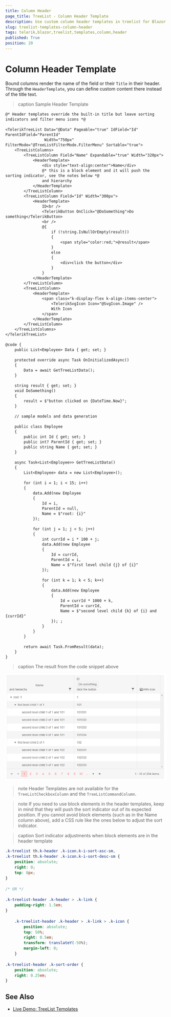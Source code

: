 ```yaml
---
title: Column Header
page_title: TreeList - Column Header Template
description: Use custom column header templates in treelist for Blazor.
slug: treelist-templates-column-header
tags: telerik,blazor,treelist,templates,column,header
published: True
position: 20
---
```


# Column Header Template

Bound columns render the name of the field or their `Title` in their header. Through the `HeaderTemplate`, you can define custom content there instead of the title text.

>caption Sample Header Template

````RAZOR
@* Header templates override the built-in title but leave sorting indicators and filter menu icons *@

<TelerikTreeList Data="@Data" Pageable="true" IdField="Id" ParentIdField="ParentId"
                 Width="750px" FilterMode="@TreeListFilterMode.FilterMenu" Sortable="true">
    <TreeListColumns>
        <TreeListColumn Field="Name" Expandable="true" Width="320px">
            <HeaderTemplate>
                <div style="text-align:center">Name</div>
                @* this is a block element and it will push the sorting indicator, see the notes below *@
                and hierarchy
            </HeaderTemplate>
        </TreeListColumn>
        <TreeListColumn Field="Id" Width="300px">
            <HeaderTemplate>
                ID<br />
                <TelerikButton OnClick="@DoSomething">Do something</TelerikButton>
                <br />
                @{
                    if (!string.IsNullOrEmpty(result))
                    {
                        <span style="color:red;">@result</span>
                    }
                    else
                    {
                        <div>click the button</div>
                    }
                }
            </HeaderTemplate>
        </TreeListColumn>
        <TreeListColumn>
            <HeaderTemplate>
                <span class="k-display-flex k-align-items-center">
                    <TelerikSvgIcon Icon="@SvgIcon.Image" />
                    With Icon
                </span>
            </HeaderTemplate>
        </TreeListColumn>
    </TreeListColumns>
</TelerikTreeList>

@code {
    public List<Employee> Data { get; set; }

    protected override async Task OnInitializedAsync()
    {
        Data = await GetTreeListData();
    }

    string result { get; set; }
    void DoSomething()
    {
        result = $"button clicked on {DateTime.Now}";
    }

    // sample models and data generation

    public class Employee
    {
        public int Id { get; set; }
        public int? ParentId { get; set; }
        public string Name { get; set; }
    }

    async Task<List<Employee>> GetTreeListData()
    {
        List<Employee> data = new List<Employee>();

        for (int i = 1; i < 15; i++)
        {
            data.Add(new Employee
            {
                Id = i,
                ParentId = null,
                Name = $"root: {i}"
            });

            for (int j = 1; j < 5; j++)
            {
                int currId = i * 100 + j;
                data.Add(new Employee
                {
                    Id = currId,
                    ParentId = i,
                    Name = $"first level child {j} of {i}"
                });

                for (int k = 1; k < 5; k++)
                {
                    data.Add(new Employee
                    {
                        Id = currId * 1000 + k,
                        ParentId = currId,
                        Name = $"second level child {k} of {i} and {currId}"
                    }); ;
                }
            }
        }

        return await Task.FromResult(data);
    }
}

````

>caption The result from the code snippet above

![Blazor Header Template](images/header-template.png)

>note Header Templates are not available for the `TreeListCheckboxColumn` and the `TreeListCommandColumn`.

>note If you need to use block elements in the header templates, keep in mind that they will push the sort indicator out of its expected position. If you cannot avoid block elements (such as in the Name column above), add a CSS rule like the ones below to adjust the sort indicator.

>caption Sort indicator adjustments when block elements are in the header template

````CSS
.k-treelist th.k-header .k-icon.k-i-sort-asc-sm,
.k-treelist th.k-header .k-icon.k-i-sort-desc-sm {
    position: absolute;
    right: 0;
    top: 8px;
}

/* OR */

.k-treelist-header .k-header > .k-link {
    padding-right: 1.5em;
}

    .k-treelist-header .k-header > .k-link > .k-icon {
        position: absolute;
        top: 50%;
        right: 0.5em;
        transform: translateY(-50%);
        margin-left: 0;
    }

.k-treelist-header .k-sort-order {
    position: absolute;
    right: 0.25em;
}
````

## See Also

 * [Live Demo: TreeList Templates](https://demos.telerik.com/blazor-ui/treelist/templates)


